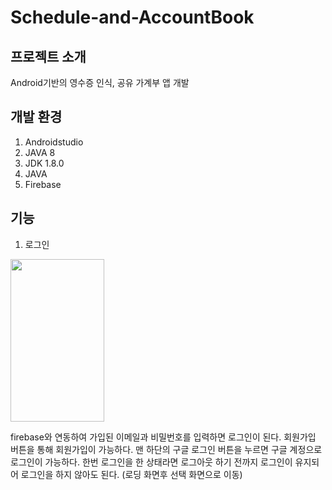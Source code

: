 # Schedule-and-AccountBook

## 프로젝트 소개
Android기반의 영수증 인식, 공유 가계부 앱 개발

## 개발 환경
1. Androidstudio
2. JAVA 8
3. JDK 1.8.0
4. JAVA
5. Firebase

## 기능 
1. 로그인
<p align="cneter">
  <img src="https://github.com/ekdan38/Schedule-and-AccountBook/assets/103169652/92b1867d-c39d-4dea-af69-e453424d48a7" width="150" height="260" align="center">
</p>
firebase와 연동하여 가입된 이메일과 비밀번호를 입력하면 로그인이 된다. 회원가입 버튼을 통해 회원가입이 가능하다. 
맨 하단의 구글 로그인 버튼을 누르면 구글 계정으로 로그인이 가능하다. 한번 로그인을 한 상태라면 로그아웃 하기 전까지 로그인이 유지되어 로그인을 하지 않아도 된다. (로딩 화면후 선택 화면으로 이동)

